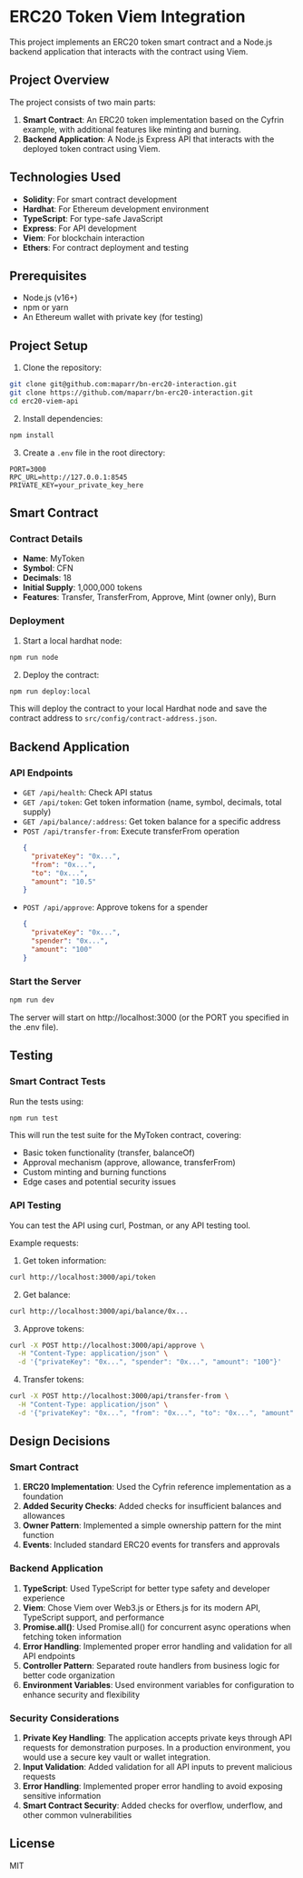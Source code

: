 # ERC20 Token Viem Integration

This project implements an ERC20 token smart contract and a Node.js backend application that interacts with the contract using Viem.

## Project Overview

The project consists of two main parts:

1. **Smart Contract**: An ERC20 token implementation based on the Cyfrin example, with additional features like minting and burning.
2. **Backend Application**: A Node.js Express API that interacts with the deployed token contract using Viem.

## Technologies Used

- **Solidity**: For smart contract development
- **Hardhat**: For Ethereum development environment
- **TypeScript**: For type-safe JavaScript
- **Express**: For API development
- **Viem**: For blockchain interaction
- **Ethers**: For contract deployment and testing

## Prerequisites

- Node.js (v16+)
- npm or yarn
- An Ethereum wallet with private key (for testing)

## Project Setup

1. Clone the repository:

```bash
git clone git@github.com:maparr/bn-erc20-interaction.git
git clone https://github.com/maparr/bn-erc20-interaction.git
cd erc20-viem-api
```

2. Install dependencies:

```bash
npm install
```

3. Create a `.env` file in the root directory:

```
PORT=3000
RPC_URL=http://127.0.0.1:8545
PRIVATE_KEY=your_private_key_here
```

## Smart Contract

### Contract Details

- **Name**: MyToken
- **Symbol**: CFN
- **Decimals**: 18
- **Initial Supply**: 1,000,000 tokens
- **Features**: Transfer, TransferFrom, Approve, Mint (owner only), Burn

### Deployment

1. Start a local hardhat node:

```bash
npm run node
```

2. Deploy the contract:

```bash
npm run deploy:local
```

This will deploy the contract to your local Hardhat node and save the contract address to `src/config/contract-address.json`.

## Backend Application

### API Endpoints

- `GET /api/health`: Check API status
- `GET /api/token`: Get token information (name, symbol, decimals, total supply)
- `GET /api/balance/:address`: Get token balance for a specific address
- `POST /api/transfer-from`: Execute transferFrom operation
  ```json
  {
    "privateKey": "0x...",
    "from": "0x...",
    "to": "0x...",
    "amount": "10.5"
  }
  ```
- `POST /api/approve`: Approve tokens for a spender
  ```json
  {
    "privateKey": "0x...",
    "spender": "0x...",
    "amount": "100"
  }
  ```

### Start the Server

```bash
npm run dev
```

The server will start on http://localhost:3000 (or the PORT you specified in the .env file).

## Testing

### Smart Contract Tests

Run the tests using:

```bash
npm run test
```

This will run the test suite for the MyToken contract, covering:
- Basic token functionality (transfer, balanceOf)
- Approval mechanism (approve, allowance, transferFrom)
- Custom minting and burning functions
- Edge cases and potential security issues

### API Testing

You can test the API using curl, Postman, or any API testing tool.

Example requests:

1. Get token information:
```bash
curl http://localhost:3000/api/token
```

2. Get balance:
```bash
curl http://localhost:3000/api/balance/0x...
```

3. Approve tokens:
```bash
curl -X POST http://localhost:3000/api/approve \
  -H "Content-Type: application/json" \
  -d '{"privateKey": "0x...", "spender": "0x...", "amount": "100"}'
```

4. Transfer tokens:
```bash
curl -X POST http://localhost:3000/api/transfer-from \
  -H "Content-Type: application/json" \
  -d '{"privateKey": "0x...", "from": "0x...", "to": "0x...", "amount": "10"}'
```

## Design Decisions

### Smart Contract

1. **ERC20 Implementation**: Used the Cyfrin reference implementation as a foundation
2. **Added Security Checks**: Added checks for insufficient balances and allowances
3. **Owner Pattern**: Implemented a simple ownership pattern for the mint function
4. **Events**: Included standard ERC20 events for transfers and approvals

### Backend Application

1. **TypeScript**: Used TypeScript for better type safety and developer experience
2. **Viem**: Chose Viem over Web3.js or Ethers.js for its modern API, TypeScript support, and performance
3. **Promise.all()**: Used Promise.all() for concurrent async operations when fetching token information
4. **Error Handling**: Implemented proper error handling and validation for all API endpoints
5. **Controller Pattern**: Separated route handlers from business logic for better code organization
6. **Environment Variables**: Used environment variables for configuration to enhance security and flexibility

### Security Considerations

1. **Private Key Handling**: The application accepts private keys through API requests for demonstration purposes. In a production environment, you would use a secure key vault or wallet integration.
2. **Input Validation**: Added validation for all API inputs to prevent malicious requests
3. **Error Handling**: Implemented proper error handling to avoid exposing sensitive information
4. **Smart Contract Security**: Added checks for overflow, underflow, and other common vulnerabilities

## License

MIT

